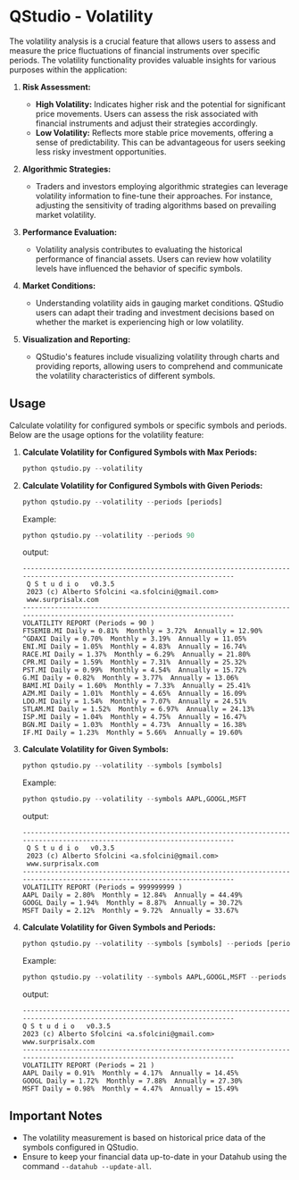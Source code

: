 # QStudio - Volatility


The volatility analysis is a crucial feature that allows users to assess and measure the price fluctuations of financial instruments over specific periods. The volatility functionality provides valuable insights for various purposes within the application:

1. **Risk Assessment:**

    - **High Volatility:** Indicates higher risk and the potential for significant price movements. Users can assess the risk associated with financial instruments and adjust their strategies accordingly.
    - **Low Volatility:** Reflects more stable price movements, offering a sense of predictability. This can be advantageous for users seeking less risky investment opportunities.


2. **Algorithmic Strategies:**
    - Traders and investors employing algorithmic strategies can leverage volatility information to fine-tune their approaches. For instance, adjusting the sensitivity of trading algorithms based on prevailing market volatility.


3. **Performance Evaluation:**
    - Volatility analysis contributes to evaluating the historical performance of financial assets. Users can review how volatility levels have influenced the behavior of specific symbols.


4. **Market Conditions:**
   - Understanding volatility aids in gauging market conditions. QStudio users can adapt their trading and investment decisions based on whether the market is experiencing high or low volatility.


5. **Visualization and Reporting:**
    - QStudio's features include visualizing volatility through charts and providing reports, allowing users to comprehend and communicate the volatility characteristics of different symbols.

## Usage

Calculate volatility for configured symbols or specific symbols and periods. Below are the usage options for the volatility feature:

1. **Calculate Volatility for Configured Symbols with Max Periods:**
   ```python
   python qstudio.py --volatility
   ```

2. **Calculate Volatility for Configured Symbols with Given Periods:**
   ```python
   python qstudio.py --volatility --periods [periods]
   ```
   Example:
   ```python
   python qstudio.py --volatility --periods 90
   ```
   output:
   ~~~console
   ------------------------------------------------------------------------------------------------------------------------
    Q S t u d i o   v0.3.5
    2023 (c) Alberto Sfolcini <a.sfolcini@gmail.com>
    www.surprisalx.com
   ------------------------------------------------------------------------------------------------------------------------
   VOLATILITY REPORT (Periods = 90 )
   FTSEMIB.MI Daily = 0.81%  Monthly = 3.72%  Annually = 12.90%
   ^GDAXI Daily = 0.70%  Monthly = 3.19%  Annually = 11.05%
   ENI.MI Daily = 1.05%  Monthly = 4.83%  Annually = 16.74%
   RACE.MI Daily = 1.37%  Monthly = 6.29%  Annually = 21.80%
   CPR.MI Daily = 1.59%  Monthly = 7.31%  Annually = 25.32%
   PST.MI Daily = 0.99%  Monthly = 4.54%  Annually = 15.72%
   G.MI Daily = 0.82%  Monthly = 3.77%  Annually = 13.06%
   BAMI.MI Daily = 1.60%  Monthly = 7.33%  Annually = 25.41%
   AZM.MI Daily = 1.01%  Monthly = 4.65%  Annually = 16.09%
   LDO.MI Daily = 1.54%  Monthly = 7.07%  Annually = 24.51%
   STLAM.MI Daily = 1.52%  Monthly = 6.97%  Annually = 24.13%
   ISP.MI Daily = 1.04%  Monthly = 4.75%  Annually = 16.47%
   BGN.MI Daily = 1.03%  Monthly = 4.73%  Annually = 16.38%
   IF.MI Daily = 1.23%  Monthly = 5.66%  Annually = 19.60%
   ~~~

3. **Calculate Volatility for Given Symbols:**
   ```python
   python qstudio.py --volatility --symbols [symbols]
   ```
   Example:
   ```python
   python qstudio.py --volatility --symbols AAPL,GOOGL,MSFT
   ```
   output:
   ~~~console
   ------------------------------------------------------------------------------------------------------------------------
    Q S t u d i o   v0.3.5
    2023 (c) Alberto Sfolcini <a.sfolcini@gmail.com>
    www.surprisalx.com
   ------------------------------------------------------------------------------------------------------------------------
   VOLATILITY REPORT (Periods = 999999999 )
   AAPL Daily = 2.80%  Monthly = 12.84%  Annually = 44.49%
   GOOGL Daily = 1.94%  Monthly = 8.87%  Annually = 30.72%
   MSFT Daily = 2.12%  Monthly = 9.72%  Annually = 33.67%
   ~~~

4. **Calculate Volatility for Given Symbols and Periods:**
   ```python
   python qstudio.py --volatility --symbols [symbols] --periods [periods]
   ```
   Example:
   ```python
   python qstudio.py --volatility --symbols AAPL,GOOGL,MSFT --periods 21
   ```
   output:
   ~~~console
   ------------------------------------------------------------------------------------------------------------------------
   Q S t u d i o   v0.3.5
   2023 (c) Alberto Sfolcini <a.sfolcini@gmail.com>
   www.surprisalx.com
   ------------------------------------------------------------------------------------------------------------------------
   VOLATILITY REPORT (Periods = 21 )
   AAPL Daily = 0.91%  Monthly = 4.17%  Annually = 14.45%
   GOOGL Daily = 1.72%  Monthly = 7.88%  Annually = 27.30%
   MSFT Daily = 0.98%  Monthly = 4.47%  Annually = 15.49%
   ~~~

## Important Notes

- The volatility measurement is based on historical price data of the symbols configured in QStudio.
- Ensure to keep your financial data up-to-date in your Datahub using the command `--datahub --update-all`.

